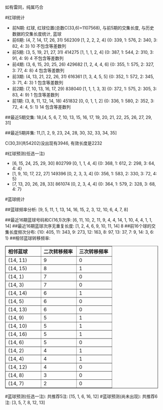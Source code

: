<!-- 
.. title: 双色球2012061期(2012-05-27)数据分析报告
.. slug: slott-2012061-2012-05-27-report
.. date: 2012-05-28 08:00:00 UTC+08:00
.. tags: Lottery
.. link: 
.. description: 
.. type: text
-->

如有雷同，纯属巧合

<!-- TEASER_END-->

#红球统计

- 前N期: 红球, 红球位置(总数C(33,6)=1107568), 与前5期的交集长度, 与历史数据的交集长度统计, 蓝球
- 前6期: (4, 7, 14, 17, 26, 31) 562309 [1, 2, 2, 2, 4] {0: 339, 1: 576, 2: 340, 3: 82, 4: 3} 10 不包含等差数列
- 前5期: (3, 5, 19, 21, 27, 31) 414275 [1, 1, 1, 2, 4] {0: 387, 1: 544, 2: 310, 3: 91, 4: 9} 4 不包含等差数列
- 前4期: (3, 6, 15, 20, 25, 26) 429682 [1, 2, 4, 4, 6] {0: 355, 1: 575, 2: 327, 3: 77, 4: 8} 4 包含等差数列
- 前3期: (4, 13, 21, 22, 26, 31) 616361 [1, 3, 4, 5, 5] {0: 352, 1: 572, 2: 345, 3: 71, 4: 3} 1 包含等差数列
- 前2期: (7, 10, 13, 16, 17, 29) 838040 [1, 1, 1, 3, 3] {0: 372, 1: 575, 2: 305, 3: 83, 4: 9} 1 包含等差数列
- 前1期: (3, 8, 11, 12, 14, 18) 451832 [0, 0, 1, 1, 2] {0: 336, 1: 580, 2: 352, 3: 72, 4: 4, 5: 1} 14 包含等差数列

##最近5期交集:
18,[4, 5, 6, 7, 10, 13, 15, 16, 17, 19, 20, 21, 22, 25, 26, 27, 29, 31]

##最近5期并集:
11,[1, 2, 9, 23, 24, 28, 30, 32, 33, 34, 35]

C(30,3)(共54202)没出现有3946, 
有效长度是2232

#红球预测(任选一注)

- [6, 15, 24, 25, 29, 30] 802799 [0, 1, 1, 4, 4] {0: 368, 1: 612, 2: 298, 3: 64, 4: 4}
- [1, 9, 10, 17, 22, 27] 149396 [0, 2, 3, 3, 4] {0: 356, 1: 583, 2: 330, 3: 72, 4: 5}
- [7, 13, 20, 26, 28, 33] 861074 [0, 2, 3, 4, 4] {0: 364, 1: 579, 2: 328, 3: 68, 4: 7}

#蓝球统计

##蓝球频率分析:
[9, 5, 11, 1, 13, 14, 16, 15, 2, 3, 12, 10, 6, 4, 7, 8]

##最近16期蓝球号码和C(16,1)次序:
[6, 11, 10, 2, 11, 9, 4, 4, 14, 1, 10, 4, 4, 1, 1, 14]
##最近16期蓝球次序无重复长度:
[1, 2, 4, 6, 9, 10, 11, 14] 8
##前16个球的交集长度频次分布:
{10: 405, 11: 343, 9: 273, 12: 163, 8: 97, 13: 37, 7: 9, 14: 3, 6: 1}
##相邻蓝球转移频率:
<table border="1" class="table table-striped dataframe">
  <thead>
    <tr style="text-align: left;">
      <th style="min-width: 100px;">相邻蓝球</th>
      <th style="min-width: 100px;">二次转移频率</th>
      <th style="min-width: 100px;">三次转移频率</th>
    </tr>
  </thead>
  <tbody>
    <tr>
      <td> (14, 11)</td>
      <td> 9</td>
      <td> 0</td>
    </tr>
    <tr>
      <td> (14, 15)</td>
      <td> 8</td>
      <td> 1</td>
    </tr>
    <tr>
      <td>  (14, 1)</td>
      <td> 7</td>
      <td> 0</td>
    </tr>
    <tr>
      <td>  (14, 3)</td>
      <td> 7</td>
      <td> 0</td>
    </tr>
    <tr>
      <td> (14, 14)</td>
      <td> 6</td>
      <td> 1</td>
    </tr>
    <tr>
      <td>  (14, 5)</td>
      <td> 6</td>
      <td> 0</td>
    </tr>
    <tr>
      <td> (14, 13)</td>
      <td> 6</td>
      <td> 0</td>
    </tr>
    <tr>
      <td>  (14, 9)</td>
      <td> 5</td>
      <td> 1</td>
    </tr>
    <tr>
      <td> (14, 10)</td>
      <td> 5</td>
      <td> 1</td>
    </tr>
    <tr>
      <td> (14, 16)</td>
      <td> 5</td>
      <td> 1</td>
    </tr>
    <tr>
      <td>  (14, 6)</td>
      <td> 5</td>
      <td> 0</td>
    </tr>
    <tr>
      <td>  (14, 2)</td>
      <td> 4</td>
      <td> 1</td>
    </tr>
    <tr>
      <td>  (14, 4)</td>
      <td> 4</td>
      <td> 1</td>
    </tr>
    <tr>
      <td> (14, 12)</td>
      <td> 4</td>
      <td> 0</td>
    </tr>
    <tr>
      <td>  (14, 8)</td>
      <td> 3</td>
      <td> 0</td>
    </tr>
    <tr>
      <td>  (14, 7)</td>
      <td> 2</td>
      <td> 0</td>
    </tr>
  </tbody>
</table>
#蓝球预测(任选一注):
共推荐5注: [15, 1, 6, 16, 12]
#蓝球预测(尚未出现):
共推荐6注: [3, 5, 7, 8, 12, 13]

